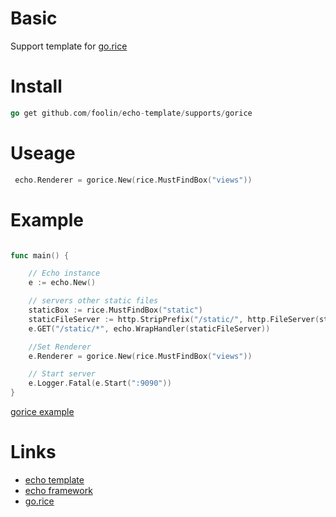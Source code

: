 # Basic
Support template for [go.rice](github.com/GeertJohan/go.rice/rice)


# Install
```go
go get github.com/foolin/echo-template/supports/gorice
```

# Useage

```go
 echo.Renderer = gorice.New(rice.MustFindBox("views"))
```

# Example
```go

func main() {

	// Echo instance
	e := echo.New()

	// servers other static files
	staticBox := rice.MustFindBox("static")
	staticFileServer := http.StripPrefix("/static/", http.FileServer(staticBox.HTTPBox()))
	e.GET("/static/*", echo.WrapHandler(staticFileServer))

	//Set Renderer
	e.Renderer = gorice.New(rice.MustFindBox("views"))

	// Start server
	e.Logger.Fatal(e.Start(":9090"))
}

```

[gorice example](https://github.com/foolin/echo-template/tree/master/examples/gorice)

# Links

- [echo template](https://github.com/foolin/echo-template)
- [echo framework](https://github.com/labstack/echo)
- [go.rice](https://github.com/GeertJohan/go.rice)
